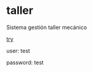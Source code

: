 # taller

Sistema gestión taller mecánico

[try](https://taller.calarco.com.ar)

user: test

password: test
